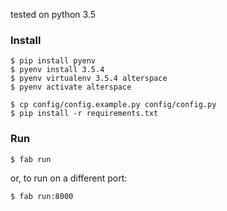 tested on python 3.5

### Install
```
$ pip install pyenv
$ pyenv install 3.5.4 
$ pyenv virtualenv 3.5.4 alterspace
$ pyenv activate alterspace
```

```
$ cp config/config.example.py config/config.py
$ pip install -r requirements.txt
```

### Run

```
$ fab run
```
or, to run on a different port:
```
$ fab run:8000
```

